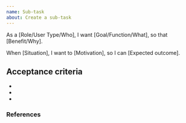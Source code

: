 ```yaml
---
name: Sub-task
about: Create a sub-task
---
```


As a [Role/User Type/Who], I want [Goal/Function/What], so that [Benefit/Why].

When [Situation], I want to [Motivation], so I can [Expected outcome].

## Acceptance criteria

-
-
-

### References

<!-- If any, such as documentation/forum/blog links, other related issues -->
